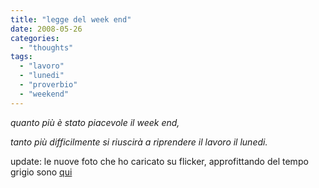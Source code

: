 ```yaml
---
title: "legge del week end"
date: 2008-05-26
categories: 
  - "thoughts"
tags: 
  - "lavoro"
  - "lunedi"
  - "proverbio"
  - "weekend"
---
```


_quanto più è stato piacevole il week end,_

_tanto più difficilmente si riuscirà a riprendere il lavoro il lunedi._

update: le nuove foto che ho caricato su flicker, approfittando del tempo grigio sono [qui](http://flickr.com/photos/ian-b-sparrow/)
